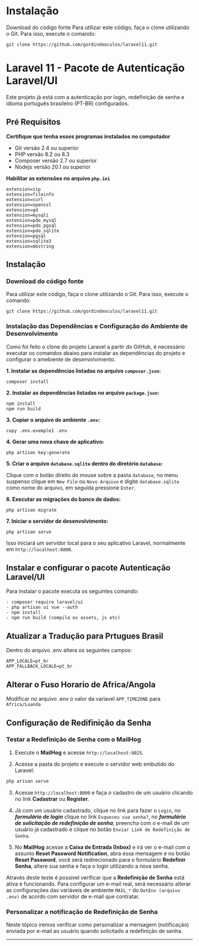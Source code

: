 # Instalação #
Download do código fonte
Para utilizar este código, faça o clone utilizando o Git. Para isso, execute o comando:


```
git clone https://github.com/gordindeoculos/laravel11.git

```

# Laravel 11 - Pacote de Autenticação Laravel/UI

Este projeto já está com a autenticação por login, redefinição de senha e idioma português brasileiro (PT-BR) configurados.

## Pré Requisitos

**Certifique que tenha esses programas instalados no computador**

- Git versão 2.4 ou superior 
- PHP versão 8.2 ou 8.3
- Composer versão 2.7 ou superior
- Nodejs versão 20.1 ou superior

**Habilitar as extensões no arquivo `php.ini`**

```
extension=zip
extension=fileinfo
extension=curl
extension=openssl
extension=gd
extension=mysqli
extension=pdo_mysql
extension=pdo_pgsql
extension=pdo_sqlite
extension=pgsql
extension=sqlite3
extension=mbstring
```

## Instalação

### Download do código fonte

Para utilizar este código, faça o clone utilizando o Git. Para isso, execute o comando:

```
git clone https://github.com/gordindeoculos/laravel11.git
```

### Instalação das Dependências e Configuração do Ambiente de Desenvolvimento

Como foi feito o clone do projeto Laravel a partir do GitHub, é necessário executar os comandos abaixo
para instalar as dependências do projeto e configurar o amebiente de desenvolvimento.

**1. Instalar as dependências listadas no arquivo `composer.json`:**

```
composer install
```

**2. Instalar as dependências listadas no arquivo `package.json`:**

```
npm install
npm run build
```

**3. Copiar o arquivo de ambiente `.env`:**

```
copy .env.exemple1 .env
```

**4. Gerar uma nova chave de aplicativo:**

```
php artisan key:generate
```

**5. Criar o arquivo `database.sqlite` dentro do diretório `database`:**

Clique com o botão direito do mouse sobre a pasta `database`, no menu suspenso clique em `New File` ou `Novo Arquivo` e digite `database.sqlite` como nome do arquivo, em seguida pressione `Enter`.

**6. Executar as migrações do banco de dados:**

```
php artisan migrate
```

**7. Iniciar o servidor de desenvolvimento:**

```
php artisan serve
```

Isso iniciará um servidor local para o seu aplicativo Laravel, normalmente em `http://localhost:8000`.


## Instalar e configurar o pacote Autenticação Laravel/UI ##
  
Para instalar o pacote executa os seguintes comando:
```
- composer require laravel/ui
- php artisan ui vue --auth
- npm install
- npm run build (compila os assets, js etc)
```
## Atualizar a Tradução para Prtugues Brasil 

Dentro do arquivo .env altera os seguintes campos:
```
APP_LOCALE=pt_br
APP_FALLBACK_LOCALE=pt_br
```

## Alterar o Fuso Horario de Africa/Angola

Modificar no arquivo .env o valor da variavel `APP_TIMEZONE` para `Africa/Luanda`

## Configuração de Redifinição da Senha

### Testar a Redefinição de Senha com o **MailHog**

1. Execute o **MailHog** e acesse `http://localhost:8025`.

2. Acesse a pasta do projeto e execute o servidor web embutido do Laravel:

```bash
php arisan serve
```

3. Acesse `http://localhost:8000` e faça o cadastro de um usuário clicando no link **Cadastrar** ou **Register**.

4. Já com um usuário cadastrado, clique no link para fazer o `Login`, no ***formulário de login*** clique no link `Esqueceu sua senha?`, no ***formulário de solicitação de redefinição de senha***, preencha com o e-mail de um usuário já cadastrado e clique no botão `Enviar Link de Redefinição de Senha`.

5. No **MailHog** acesse a **Caixa de Entrada (Inbox)** e irá ver o e-mail com o assunto **Reset Password Notification**, abra essa mensagem e no botão **Reset Password**, você será redirecionado para o formulário **Redefinir Senha**, altere sua senha e faça o login utilizando a nova senha.

Através deste teste é possível verificar que a **Redefinição de Senha** está ativa e funcionando. Para configurar um e-mail real, será necessário alterar as configurações das variáveis de ambiente `MAIL_*` do `DotEnv (arquivo .env)` de acordo com servidor de e-mail que contratar.

### Personalizar a notificação de Redefinição de Senha

Neste tópico iremos verificar como personalizar a mensagem (notificação) enviada por e-mail ao usuário quando solicitado a redefinição de senha.
____________________________________
